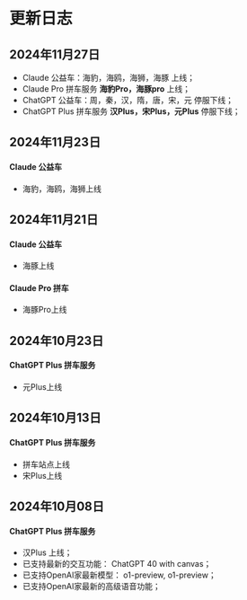 # 更新日志

## 2024年11月27日

- Claude 公益车：海豹，海鸥，海狮，海豚 上线；
- Claude Pro 拼车服务 **海豹Pro，海豚pro** 上线；
- ChatGPT 公益车：周，秦，汉，隋，唐，宋，元 停服下线；
- ChatGPT Plus 拼车服务 **汉Plus，宋Plus，元Plus** 停服下线；

## 2024年11月23日

#### Claude 公益车

- 海豹，海鸥，海狮上线

## 2024年11月21日

#### Claude 公益车

- 海豚上线

#### Claude Pro 拼车

- 海豚Pro上线

## 2024年10月23日

#### ChatGPT Plus 拼车服务

- 元Plus上线

## 2024年10月13日

#### ChatGPT Plus 拼车服务

- 拼车站点上线
- 宋Plus上线

## 2024年10月08日

#### ChatGPT Plus 拼车服务

- 汉Plus 上线；
- 已支持最新的交互功能： ChatGPT 40 with canvas；
- 已支持OpenAI家最新模型： o1-preview, o1-preview；
- 已支持OpenAI家最新的高级语音功能；